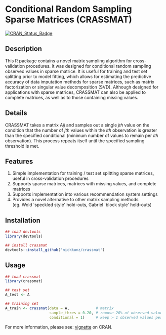 # Conditional Random Sampling Sparse Matrices (CRASSMAT)

[![CRAN_Status_Badge](http://www.r-pkg.org/badges/version/crassmat)](http://cran.r-project.org/package=crassmat)


## Description
This R package contains a novel matrix sampling algorithm for cross-validation procedures. It was designed for conditional random sampling observed values in sparse matrice. It is useful for training and test set splitting prior to model fitting, which allows for estimating the predictive accuracy of data imputation methods for sparse matrices, such as matrix factorization or singular value decomposition (SVD). Although designed for applications with sparse matrices, CRASSMAT can also be applied to complete matrices, as well as to those containing missing values.

## Details
CRASSMAT takes a matrix A<i>ij</i> and samples out a single <i>jth</i> value on the condition that the number of <i>jth</i> values within the <i>ith</i> observation is greater than the specified conditional (minimum number of values to remain per <i>ith</i> observation). This process repeats itself until the specified sampling threshold is met.

## Features
1. Simple implementation for training / test set splitting sparse matrices, useful in cross-validation procedures
2. Supports sparse matrices, matrices with missing values, and complete matrices
3. Supports implementation into various recommendation system settings
4. Provides a novel alternative to other matrix sampling methods <br>
(eg. Wold 'speckled style' hold-outs, Gabriel 'block style' hold-outs) 

## Installation 

```r
## load devtools 
library(devtools)

## install crassmat
devtools::install_github('nickkunz/crassmat')
```

## Usage
```r
## load crassmat
library(crassmat)

## test set
A_test <- A

## training set
A_train <- crassmat(data = A,            # matrix
                    sample_thres = 0.20, # remove 20% of observed values
                    conditional = 1)     # keep > 1 observed values per row

```
For more information, please see: [vignette](https://cran.r-project.org/web/packages/NNLM/vignettes/Fast-And-Versatile-NMF.html) on CRAN.
